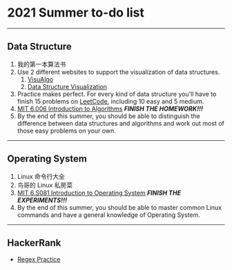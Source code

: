 # 2021 Summer to-do list
---
## Data Structure
1. 我的第一本算法书
2. Use 2 different websites to support the visualization of data structures.
	1. [VisuAlgo](https://visualgo.net/en)
	2. [Data Structure Visualization](https://www.cs.usfca.edu/~galles/visualization/Algorithms.html)
3. Practice makes perfect. For every kind of data structure you'll have to finish 15 problems on [LeetCode](https://leetcode.com/), including 10 easy and 5 medium. 
4. [MIT 6.006 Introduction to Algorithms](https://github.com/conanhujinming/comments-for-awesome-courses)  ***FINISH THE HOMEWORK!!!***
5. By the end of this summer, you should be able to distinguish the difference between data structures and algorithms and work out most of those easy problems on your own.

---
## Operating System
1. Linux 命令行大全
2. 鸟哥的 Linux 私房菜
3. [MIT 6.S081 Introduction to Operating System](https://github.com/conanhujinming/comments-for-awesome-courses) ***FINISH THE EXPERIMENTS!!!***
4. By the end of this summer, you should be able to master common Linux commands and have a general knowledge of Operating System.

---
## HackerRank
* [Regex Practice](https://www.hackerrank.com/dashboard)